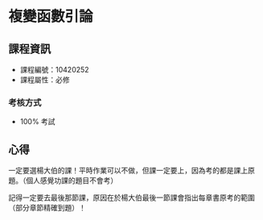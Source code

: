 # 複變函數引論

## 課程資訊

* 課程編號：10420252
* 課程屬性：必修

### 考核方式

* 100% 考試

## 心得

一定要選楊大伯的課！平時作業可以不做，但課一定要上，因為考的都是課上原題。（個人感覺功課的題目不會考）

記得一定要去最後那節課，原因在於楊大伯最後一節課會指出每章書原考的範圍（部分章節精確到題）！
